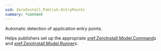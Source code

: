 ```yaml
---
uid: ZeroInstall.Publish.EntryPoints
summary: *content
---
```

Automatic detection of application entry points.

Helps publishers set up the appropriate <xref:ZeroInstall.Model.Command>s and <xref:ZeroInstall.Model.Runner>s.

